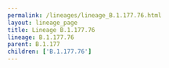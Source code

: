 ```yaml
---
permalink: /lineages/lineage_B.1.177.76.html
layout: lineage_page
title: Lineage B.1.177.76
lineage: B.1.177.76
parent: B.1.177
children: ['B.1.177.76']
---
```

